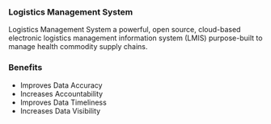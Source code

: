 ### Logistics Management System

Logistics Management System a powerful, open source, cloud-based electronic logistics management information system (LMIS) purpose-built to manage health commodity supply chains.

### Benefits
* Improves Data Accuracy
* Increases Accountability
* Improves Data Timeliness
* Increases Data Visibility
